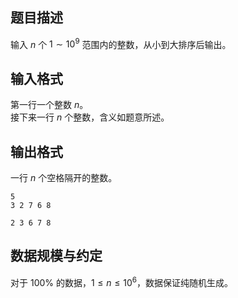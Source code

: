 ## 题目描述

输入 $n$ 个 $1\sim 10^9$ 范围内的整数，从小到大排序后输出。

## 输入格式

第一行一个整数 $n$。  
接下来一行 $n$ 个整数，含义如题意所述。

## 输出格式

一行 $n$ 个空格隔开的整数。

```input1
5
3 2 7 6 8
```

```output1
2 3 6 7 8
```

## 数据规模与约定

对于 $100\%$ 的数据，$1\le n \le 10^6$，数据保证纯随机生成。